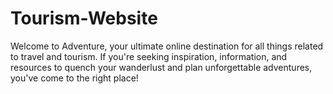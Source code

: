 # Tourism-Website
Welcome to Adventure, your ultimate online destination for all things related to travel and tourism. If you're seeking inspiration, information, and resources to quench your wanderlust and plan unforgettable adventures, you've come to the right place!

